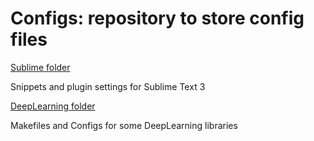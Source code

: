 # Configs: repository to store config files



[Sublime folder](https://github.com/tdeboissiere/Configs/tree/master/Sublime)

Snippets and plugin settings for Sublime Text 3

[DeepLearning folder](https://github.com/tdeboissiere/Configs/tree/master/DeepLearning)

Makefiles and Configs for some DeepLearning libraries